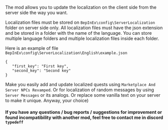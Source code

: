The mod allows you to update the localization on the client side from the server side the way you want.

Localization files must be stored on `BepInEx\config\ServerLocalization` folder on server side only.
All localization files must have the json extension and be stored in a folder with the name of the language. You can store multiple language folders and multiple localization files inside each folder.

Here is an example of file `BepInEx\config\ServerLocalization\English\example.json`
```
{
   "first_key": "First key",
   "second_key": "Second key"
}
```

Make you easily add and update localized quests using `Marketplace And Server NPCs Revamped`.
Or for localization of random messages by using `Server Messages` or its analogs.
Or replace some vanilla text on your server to make it unique. Anyway, your choice)

#### If you have any questions / bug reports / suggestions for improvement or found incompatibility with another mod, feel free to contact me in discord `typedeff`
